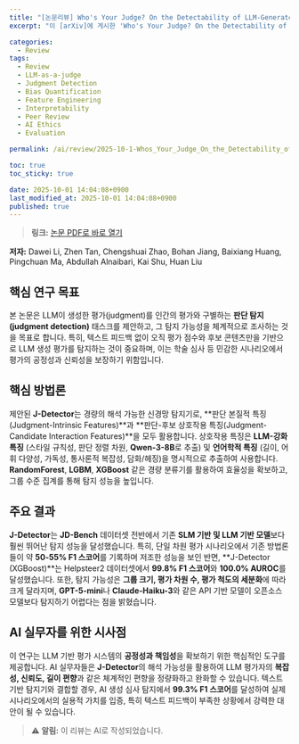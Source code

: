 ```yaml
---
title: "[논문리뷰] Who's Your Judge? On the Detectability of LLM-Generated Judgments"
excerpt: "이 [arXiv]에 게시한 'Who's Your Judge? On the Detectability of LLM-Generated Judgments' 논문에 대한 자세한 리뷰입니다."

categories:
  - Review
tags:
  - Review
  - LLM-as-a-judge
  - Judgment Detection
  - Bias Quantification
  - Feature Engineering
  - Interpretability
  - Peer Review
  - AI Ethics
  - Evaluation

permalink: /ai/review/2025-10-1-Whos_Your_Judge_On_the_Detectability_of_LLM-Generated_Judgments/

toc: true
toc_sticky: true

date: 2025-10-01 14:04:08+0900
last_modified_at: 2025-10-01 14:04:08+0900
published: true
---
```

> **링크:** [논문 PDF로 바로 열기](https://arxiv.org/abs/2509.25154)

**저자:** Dawei Li, Zhen Tan, Chengshuai Zhao, Bohan Jiang, Baixiang Huang, Pingchuan Ma, Abdullah Alnaibari, Kai Shu, Huan Liu



## 핵심 연구 목표
본 논문은 LLM이 생성한 평가(judgment)를 인간의 평가와 구별하는 **판단 탐지(judgment detection)** 태스크를 제안하고, 그 탐지 가능성을 체계적으로 조사하는 것을 목표로 합니다. 특히, 텍스트 피드백 없이 오직 평가 점수와 후보 콘텐츠만을 기반으로 LLM 생성 평가를 탐지하는 것이 중요하며, 이는 학술 심사 등 민감한 시나리오에서 평가의 공정성과 신뢰성을 보장하기 위함입니다.

## 핵심 방법론
제안된 **J-Detector**는 경량의 해석 가능한 신경망 탐지기로, **판단 본질적 특징(Judgment-Intrinsic Features)**과 **판단-후보 상호작용 특징(Judgment-Candidate Interaction Features)**을 모두 활용합니다. 상호작용 특징은 **LLM-강화 특징** (스타일 규칙성, 판단 정렬 차원, **Qwen-3-8B**로 추출) 및 **언어학적 특징** (길이, 어휘 다양성, 가독성, 통사론적 복잡성, 담화/헤징)을 명시적으로 추출하여 사용합니다. **RandomForest**, **LGBM**, **XGBoost** 같은 경량 분류기를 활용하여 효율성을 확보하고, 그룹 수준 집계를 통해 탐지 성능을 높입니다.

## 주요 결과
**J-Detector**는 **JD-Bench** 데이터셋 전반에서 기존 **SLM 기반 및 LLM 기반 모델**보다 훨씬 뛰어난 탐지 성능을 달성했습니다. 특히, 단일 차원 평가 시나리오에서 기존 방법론들이 약 **50-55% F1 스코어**를 기록하며 저조한 성능을 보인 반면, **J-Detector (XGBoost)**는 Helpsteer2 데이터셋에서 **99.8% F1 스코어**와 **100.0% AUROC**를 달성했습니다. 또한, 탐지 가능성은 **그룹 크기, 평가 차원 수, 평가 척도의 세분화**에 따라 크게 달라지며, **GPT-5-mini**나 **Claude-Haiku-3**와 같은 API 기반 모델이 오픈소스 모델보다 탐지하기 어렵다는 점을 밝혔습니다.

## AI 실무자를 위한 시사점
이 연구는 LLM 기반 평가 시스템의 **공정성과 책임성**을 확보하기 위한 핵심적인 도구를 제공합니다. AI 실무자들은 **J-Detector**의 해석 가능성을 활용하여 LLM 평가자의 **복잡성, 신뢰도, 길이 편향**과 같은 체계적인 편향을 정량화하고 완화할 수 있습니다. 텍스트 기반 탐지기와 결합할 경우, AI 생성 심사 탐지에서 **99.3% F1 스코어**를 달성하여 실제 시나리오에서의 실용적 가치를 입증, 특히 텍스트 피드백이 부족한 상황에서 강력한 대안이 될 수 있습니다.

> ⚠️ **알림:** 이 리뷰는 AI로 작성되었습니다.